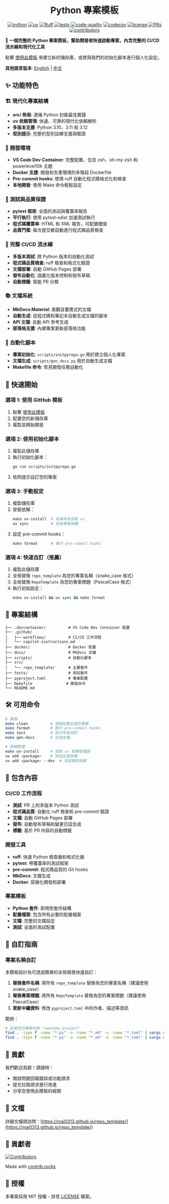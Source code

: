 <center>

# Python 專案模板

[![python](https://img.shields.io/badge/-Python_3.10_%7C_3.11_%7C_3.12-blue?logo=python&logoColor=white)](https://github.com/pre-commit/pre-commit)
[![uv](https://img.shields.io/badge/-uv_dependency_management-2C5F2D?logo=python&logoColor=white)](https://docs.astral.sh/uv/)
[![Ruff](https://img.shields.io/endpoint?url=https://raw.githubusercontent.com/astral-sh/ruff/main/assets/badge/v2.json)](https://github.com/astral-sh/ruff)
[![tests](https://github.com/Mai0313/repo_template/actions/workflows/test.yml/badge.svg)](https://github.com/Mai0313/repo_template/actions/workflows/test.yml)
[![code-quality](https://github.com/Mai0313/repo_template/actions/workflows/code-quality-check.yml/badge.svg)](https://github.com/Mai0313/repo_template/actions/workflows/code-quality-check.yml)
[![codecov](https://codecov.io/gh/Mai0313/repo_template/branch/master/graph/badge.svg)](https://codecov.io/gh/Mai0313/repo_template)
[![license](https://img.shields.io/badge/License-MIT-green.svg?labelColor=gray)](https://github.com/Mai0313/repo_template/tree/master?tab=License-1-ov-file)
[![PRs](https://img.shields.io/badge/PRs-welcome-brightgreen.svg)](https://github.com/Mai0313/repo_template/pulls)
[![contributors](https://img.shields.io/github/contributors/Mai0313/repo_template.svg)](https://github.com/Mai0313/repo_template/graphs/contributors)

</center>

🚀 **一個完整的 Python 專案模板，幫助開發者快速啟動專案，內含完整的 CI/CD 流水線和現代化工具**

點擊 [<kbd>使用此模板</kbd>](https://github.com/Mai0313/repo_template/generate) 來建立新的儲存庫，或使用我們的初始化腳本進行個人化設定。

**其他語言版本**: [English](README.md) | [中文](README_cn.md)

## ✨ 功能特色

### 🏗️ **現代化專案結構**

- **src/ 佈局**: 遵循 Python 封裝最佳實踐
- **uv 依賴管理**: 快速、可靠的現代化依賴解析
- **多版本支援**: Python 3.10、3.11 和 3.12
- **型別提示**: 完整的型別註解支援與驗證

### 🔧 **開發環境**

- **VS Code Dev Container**: 完整配置，包含 zsh、oh-my-zsh 和 powerlevel10k 主題
- **Docker 支援**: 開發和生產環境的多階段 Dockerfile
- **Pre-commit hooks**: 使用 ruff 自動化程式碼格式化和檢查
- **本地開發**: 使用 Make 命令輕鬆設定

### 🧪 **測試與品質保證**

- **pytest 框架**: 全面的測試與覆蓋率報告
- **平行執行**: 使用 pytest-xdist 加速測試執行
- **程式碼覆蓋率**: HTML 和 XML 報告，可配置閾值
- **品質門檻**: 每次提交都自動進行程式碼品質檢查

### 🚀 **完整 CI/CD 流水線**

- **多版本測試**: 跨 Python 版本的自動化測試
- **程式碼品質檢查**: ruff 檢查和格式化驗證
- **文檔部署**: 自動 GitHub Pages 部署
- **發布自動化**: 語義化版本控制和發布草稿
- **自動標籤**: 智能 PR 分類

### 📚 **文檔系統**

- **MkDocs Material**: 美觀且響應式的文檔
- **自動生成**: 從程式碼和筆記本自動生成文檔的腳本
- **API 文檔**: 自動 API 參考生成
- **部落格支援**: 內建專案更新部落格功能

### 🤖 **自動化腳本**

- **專案初始化**: `scripts/initpyrepo.go` 用於建立個人化專案
- **文檔生成**: `scripts/gen_docs.py` 用於自動生成文檔
- **Makefile 命令**: 常見開發任務自動化

## 🚀 快速開始

### 選項 1: 使用 GitHub 模板

1. 點擊 [<kbd>使用此模板</kbd>](https://github.com/Mai0313/repo_template/generate)
2. 配置您的新儲存庫
3. 複製並開始開發

### 選項 2: 使用初始化腳本

1. 複製此儲存庫
2. 執行初始化腳本：
    ```bash
    go run scripts/initpyrepo.go
    ```
3. 依照提示自訂您的專案

### 選項 3: 手動設定

1. 複製儲存庫
2. 安裝依賴：
    ```bash
    make uv-install  # 如果尚未安裝 uv
    uv sync          # 安裝專案依賴
    ```
3. 設定 pre-commit hooks：
    ```bash
    make format      # 執行 pre-commit hooks
    ```

### 選項 4: 快速自訂（推薦）

1. 複製此儲存庫
2. 全局替換 `repo_template` 為您的專案名稱（snake_case 格式）
3. 全局替換 `RepoTemplate` 為您的專案標題（PascalCase 格式）
4. 執行初始設定：
    ```bash
    make uv-install && uv sync && make format
    ```

## 📁 專案結構

```
├── .devcontainer/          # VS Code Dev Container 配置
├── .github/
│   ├── workflows/          # CI/CD 工作流程
│   └── copilot-instructions.md
├── docker/                 # Docker 配置
├── docs/                   # MkDocs 文檔
├── scripts/                # 自動化腳本
├── src/
│   └── repo_template/      # 主要套件
├── tests/                  # 測試套件
├── pyproject.toml          # 專案配置
├── Makefile               # 開發命令
└── README.md
```

## 🛠️ 可用命令

```bash
# 開發
make clean          # 清理自動生成的檔案
make format         # 執行 pre-commit hooks
make test           # 執行所有測試
make gen-docs       # 生成文檔

# 依賴管理
make uv-install     # 安裝 uv 依賴管理器
uv add <package>    # 添加生產依賴
uv add <package> --dev  # 添加開發依賴
```

## 🎯 包含內容

### CI/CD 工作流程

- **測試**: PR 上的多版本 Python 測試
- **程式碼品質**: 自動化 ruff 檢查和 pre-commit 驗證
- **文檔**: 自動 GitHub Pages 部署
- **發布**: 自動發布草稿和變更日誌生成
- **標籤**: 基於 PR 內容的自動標籤

### 開發工具

- **ruff**: 快速 Python 檢查器和格式化器
- **pytest**: 帶覆蓋率的測試框架
- **pre-commit**: 程式碼品質的 Git hooks
- **MkDocs**: 文檔生成
- **Docker**: 容器化開發和部署

### 專案模板

- **Python 套件**: 即用型套件結構
- **配置檔案**: 包含所有必要的配置檔案
- **文檔**: 完整的文檔設定
- **測試**: 全面的測試配置

## 🎨 自訂指南

### 專案名稱自訂

本模板設計為可透過簡單的全局替換快速自訂：

1. **替換套件名稱**: 將所有 `repo_template` 替換為您的專案名稱（建議使用 snake_case）
2. **替換專案標題**: 將所有 `RepoTemplate` 替換為您的專案標題（建議使用 PascalCase）
3. **更新中繼資料**: 修改 `pyproject.toml` 中的作者、描述等資訊

範例：

```bash
# 如果您的專案叫做 "awesome_project"
find . -type f -name "*.py" -o -name "*.md" -o -name "*.toml" | xargs sed -i 's/repo_template/awesome_project/g'
find . -type f -name "*.py" -o -name "*.md" -o -name "*.toml" | xargs sed -i 's/RepoTemplate/AwesomeProject/g'
```

## 🤝 貢獻

我們歡迎貢獻！請隨時：

- 開啟問題回報錯誤或功能請求
- 提交拉取請求進行改進
- 分享您使用此模板的經驗

## 📖 文檔

詳細文檔請訪問：[https://mai0313.github.io/repo_template/](https://mai0313.github.io/repo_template/)

## 👥 貢獻者

[![Contributors](https://contrib.rocks/image?repo=Mai0313/repo_template)](https://github.com/Mai0313/repo_template/graphs/contributors)

Made with [contrib.rocks](https://contrib.rocks)

## 📄 授權

本專案採用 MIT 授權 - 詳見 [LICENSE](LICENSE) 檔案。
